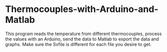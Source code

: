 # Thermocouples-with-Arduino-and-Matlab
This program reads the temperature from different thermocouples, process the values with an Arduino, send the data to Matlab to export the data and graphs.
Make sure the Svfile is different for each file you desire to get.
